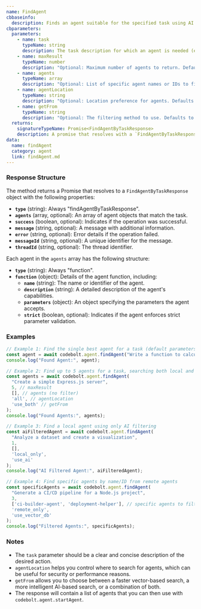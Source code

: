 ```yaml
---
name: FindAgent
cbbaseinfo:
  description: Finds an agent suitable for the specified task using AI and/or vector database filtering.
cbparameters:
  parameters:
    - name: task
      typeName: string
      description: The task description for which an agent is needed (e.g., "Write a function to sum of Two number", "create node js app").
    - name: maxResult
      typeName: number
      description: "Optional: Maximum number of agents to return. Defaults to 1."
    - name: agents
      typeName: array
      description: "Optional: List of specific agent names or IDs to filter from the vector database. Defaults to an empty array (no filtering)."
    - name: agentLocation
      typeName: string
      description: "Optional: Location preference for agents. Defaults to 'all'. Possible values are 'all', 'local_only', 'remote_only'."
    - name: getFrom
      typeName: string
      description: "Optional: The filtering method to use. Defaults to 'use_vector_db'. Possible values are 'use_ai', 'use_vector_db', 'use_both'."
  returns:
    signatureTypeName: Promise<FindAgentByTaskResponse>
    description: A promise that resolves with a `FindAgentByTaskResponse` object containing an array of found agents.
data:
  name: findAgent
  category: agent
  link: findAgent.md
---
```

<CBBaseInfo/>
<CBParameters/>

### Response Structure

The method returns a Promise that resolves to a `FindAgentByTaskResponse` object with the following properties:

- **`type`** (string): Always "findAgentByTaskResponse".
- **`agents`** (array, optional): An array of agent objects that match the task.
- **`success`** (boolean, optional): Indicates if the operation was successful.
- **`message`** (string, optional): A message with additional information.
- **`error`** (string, optional): Error details if the operation failed.
- **`messageId`** (string, optional): A unique identifier for the message.
- **`threadId`** (string, optional): The thread identifier.

Each agent in the `agents` array has the following structure:
- **`type`** (string): Always "function".
- **`function`** (object): Details of the agent function, including:
  - **`name`** (string): The name or identifier of the agent.
  - **`description`** (string): A detailed description of the agent's capabilities.
  - **`parameters`** (object): An object specifying the parameters the agent accepts.
  - **`strict`** (boolean, optional): Indicates if the agent enforces strict parameter validation.

### Examples

```javascript
// Example 1: Find the single best agent for a task (default parameters)
const agent = await codebolt.agent.findAgent("Write a function to calculate the factorial of a number");
console.log("Found Agent:", agent);

// Example 2: Find up to 5 agents for a task, searching both local and remote
const agents = await codebolt.agent.findAgent(
  "Create a simple Express.js server",
  5, // maxResult
  [], // agents (no filter)
  'all', // agentLocation
  'use_both' // getFrom
);
console.log("Found Agents:", agents);

// Example 3: Find a local agent using only AI filtering
const aiFilteredAgent = await codebolt.agent.findAgent(
  "Analyze a dataset and create a visualization",
  1,
  [],
  'local_only',
  'use_ai'
);
console.log("AI Filtered Agent:", aiFilteredAgent);

// Example 4: Find specific agents by name/ID from remote agents
const specificAgents = await codebolt.agent.findAgent(
  "Generate a CI/CD pipeline for a Node.js project",
  3,
  ['ci-builder-agent', 'deployment-helper'], // specific agents to filter
  'remote_only',
  'use_vector_db'
);
console.log("Filtered Agents:", specificAgents);
```

### Notes
- The `task` parameter should be a clear and concise description of the desired action.
- `agentLocation` helps you control where to search for agents, which can be useful for security or performance reasons.
- `getFrom` allows you to choose between a faster vector-based search, a more intelligent AI-based search, or a combination of both.
- The response will contain a list of agents that you can then use with `codebolt.agent.startAgent`.

